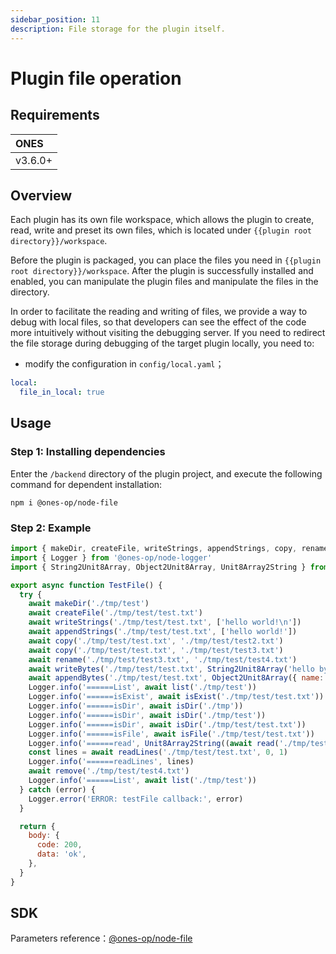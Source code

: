 ```yaml
---
sidebar_position: 11
description: File storage for the plugin itself.
---
```


# Plugin file operation

## Requirements

| **ONES** |
| :------- |
| v3.6.0+  |

## Overview

Each plugin has its own file workspace, which allows the plugin to create, read, write and preset its own files, which is located under `{{plugin root directory}}/workspace`.

Before the plugin is packaged, you can place the files you need in `{{plugin root directory}}/workspace`. After the plugin is successfully installed and enabled, you can manipulate the plugin files and manipulate the files in the directory.

In order to facilitate the reading and writing of files, we provide a way to debug with local files, so that developers can see the effect of the code more intuitively without visiting the debugging server. If you need to redirect the file storage during debugging of the target plugin locally, you need to:

- modify the configuration in `config/local.yaml`；

```yaml
local:
  file_in_local: true
```

## Usage

### Step 1: Installing dependencies

Enter the `/backend` directory of the plugin project, and execute the following command for dependent installation:

```shell
npm i @ones-op/node-file
```

### Step 2: Example

```javascript
import { makeDir, createFile, writeStrings, appendStrings, copy, rename, writeBytes, appendBytes, list, isExist, isDir, isFile, read, readLines, remove } from '@ones-op/node-file'
import { Logger } from '@ones-op/node-logger'
import { String2Unit8Array, Object2Unit8Array, Unit8Array2String } from '@ones-op/node-utils'

export async function TestFile() {
  try {
    await makeDir('./tmp/test')
    await createFile('./tmp/test/test.txt')
    await writeStrings('./tmp/test/test.txt', ['hello world!\n'])
    await appendStrings('./tmp/test/test.txt', ['hello world!'])
    await copy('./tmp/test/test.txt', './tmp/test/test2.txt')
    await copy('./tmp/test/test.txt', './tmp/test/test3.txt')
    await rename('./tmp/test/test3.txt', './tmp/test/test4.txt')
    await writeBytes('./tmp/test/test.txt', String2Unit8Array('hello bytes!\n'))
    await appendBytes('./tmp/test/test.txt', Object2Unit8Array({ name: 'hello bytes!' }))
    Logger.info('======List', await list('./tmp/test'))
    Logger.info('======isExist', await isExist('./tmp/test/test.txt'))
    Logger.info('======isDir', await isDir('./tmp'))
    Logger.info('======isDir', await isDir('./tmp/test'))
    Logger.info('======isDir', await isDir('./tmp/test/test.txt'))
    Logger.info('======isFile', await isFile('./tmp/test/test.txt'))
    Logger.info('======read', Unit8Array2String((await read('./tmp/test/test.txt')) as Uint8Array))
    const lines = await readLines('./tmp/test/test.txt', 0, 1)
    Logger.info('======readLines', lines)
    await remove('./tmp/test/test4.txt')
    Logger.info('======List', await list('./tmp/test'))
  } catch (error) {
    Logger.error('ERROR: testFile callback:', error)
  }

  return {
    body: {
      code: 200,
      data: 'ok',
    },
  }
}
```

## SDK

Parameters reference：[@ones-op/node-file](../../reference/packages/node-file/node-file.md)
